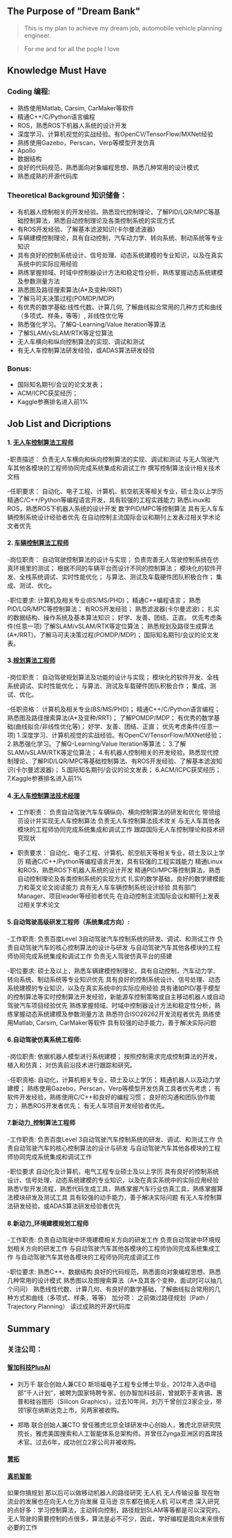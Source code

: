 ## The Purpose of "Dream Bank"
> This is my plan to achieve my dream job, automobile vehicle planning engineer.

> For me and for all the pople I love

## Knowledge Must Have

### Coding 编程:

- 熟练使用Matlab, Carsim, CarMaker等软件
- 精通C++/C/Python语言编程
- ROS，熟悉ROS下机器人系统的设计开发
- 深度学习、计算机视觉的实战经验。有OpenCV/TensorFlow/MXNet经验
- 熟练使用Gazebo，Perscan，Verp等模型开发仿真
- Apollo
- 数据结构
- 良好的代码规范，熟悉面向对象编程思想、熟悉几种常用的设计模式
- 熟悉成熟的开源代码库


### Theoretical Background 知识储备：

- 有机器人控制相关的开发经验。熟悉现代控制理论，了解PID/LQR/MPC等基础控制算法，熟悉自动控制理论及各类控制系统的实现方式
- 有ROS开发经验、了解基本滤波知识(卡尔曼滤波器)
- 车辆建模控制理论，具有自动控制，汽车动力学、转向系统、制动系统等专业知识
- 具有良好的控制系统设计、信号处理、动态系统建模的专业知识，以及在真实系统中的实际应用经验
- 熟练掌握频域、时域中控制器设计方法和稳定性分析，熟练掌握动态系统建模及参数测量方法
- 熟悉图及路径搜索算法(A*及变种/RRT)
- 了解马可夫决策过程(POMDP/MDP)
- 有优秀的数学基础:线性代数、计算几何, 了解曲线拟合常用的几种方式和曲线（多项式、样条，等等）, 非线性优化等
- 熟悉强化学习。了解Q-Learning/Value Iteration等算法
- 了解SLAM/vSLAM/RTK等定位算法
- 无人车横向和纵向控制算法的实现、调试和测试
- 有无人车控制算法研发经验，或ADAS算法研发经验



### Bonus: 

- 国际知名期刊/会议的论文发表；
- ACM/ICPC获奖经历；
- Kaggle参赛排名进入前1%


## Job List and Dicriptions

#### 1. [无人车控制算法工程师](https://www.zhipin.com/job_detail/46bb190706c7536f1HZ83NW4FFo~.html)

-职责描述：
负责无人车横向和纵向控制算法的实现、调试和测试
与无人驾驶汽车其他各模块的工程师协同完成系统集成和调试工作
撰写控制算法设计相关技术文档

-任职要求：
自动化、电子工程、计算机、航空航天等相关专业，硕士及以上学历
精通C/C++/Python等编程语言开发，具有较强的工程实践能力
熟悉Linux和ROS，熟悉ROS下机器人系统的设计开发
数字PID/MPC等控制算法
具有无人车车辆控制系统设计经验者优先
在自动控制主流国际会议和期刊上发表过相关学术论文者优先

#### 2. [车辆控制算法工程师](https://www.zhipin.com/job_detail/4bc46ba77d03e0f71XF409S-EVA~.html)

-岗位职责：
自动驾驶控制算法的设计与实现；
负责完善无人驾驶控制系统在仿真环境里的测试；
根据不同的车辆平台而设计不同的控制算法；
模块化的软件开发、全栈系统调试、实时性能优化；
与算法、测试及车载硬件团队积极合作；
集成、测试、优化。

-职位要求:
计算机及相关专业(BS/MS/PHD)；
精通C++编程语言；
熟悉PID/LQR/MPC等控制算法；
有ROS开发经验；
熟悉滤波器(卡尔曼滤波)；
扎实的数据结构、操作系统及基本算法知识；
好学、友善、团结、正直。
优先考虑条件(任意一项)
了解SLAM/vSLAM/RTK等定位算法；
熟悉规划及路径生成算法(A*/RRT)，了解马可夫决策过程(POMDP/MDP)；
国际知名期刊/会议的论文发表。

#### 3.[规划算法工程师](https://www.zhipin.com/job_detail/85a59e933dfb55151XF439W_E1Y~.html)

-岗位职责：
自动驾驶规划算法及功能的设计与实现；
模块化的软件开发、全栈系统调试、实时性能优化；
与算法、测试及车载硬件团队积极合作；
集成、测试、优化。

-任职资格：
计算机及相关专业(BS/MS/PHD)；
精通C++/C/Python语言编程；
熟悉图及路径搜索算法(A*及变种/RRT)；
了解POMDP/MDP；
有优秀的数学基础(曲线拟合/非线性优化等)；
好学、友善、团结、正直；
优先考虑条件(任意一项)
1.深度学习、计算机视觉的实战经验。有OpenCV/TensorFlow/MXNet经验；
2.熟悉强化学习。了解Q-Learning/Value Iteration等算法；
3.了解SLAM/vSLAM/RTK等定位算法；
4.有机器人控制相关的开发经验。熟悉现代控制理论、了解PID/LQR/MPC等基础控制算法、有ROS开发经验、了解基本滤波知识(卡尔曼滤波器)；
5.国际知名期刊/会议的论文发表；
6.ACM/ICPC获奖经历；
7.Kaggle参赛排名进入前1%

#### 4.[无人车控制算法技术经理](https://www.zhipin.com/job_detail/31c48be5624556651Xd63dS-ElU~.html)

- 工作职责：
负责自动驾驶汽车车辆纵向、横向控制算法的研发和优化
带领组员设计并实现无人车控制算法
负责无人车控制算法技术攻关
与无人车其他各模块的工程师协同完成系统集成和调试工作
跟踪国际无人车控制理论和技术研究现状

- 职责要求：
自动化、电子工程、计算机、航空航天等相关专业，硕士及以上学历
精通C/C++/Python等编程语言开发，具有较强的工程实践能力
精通Linux和ROS，熟悉ROS下机器人系统的设计开发
精通PID/MPC等控制算法，熟悉自动控制理论及各类控制系统的实现方式
扎实的数学基础，良好的数学建模能力和英文论文阅读能力
具有无人车车辆控制系统设计经验
具有部门Manager、项目leader等经验者优先
在自动控制主流国际会议和期刊上发表过相关学术论文

#### 5.自动驾驶高级研发工程师（系统集成方向）:

-工作职责:
负责百度Level 3自动驾驶汽车控制系统的研发、调试、和测试工作
负责自动驾驶汽车的核心控制算法的设计与研发
与自动驾驶汽车其他各模块的工程师协同完成系统集成和调试工作
负责无人驾驶仿真平台的搭建

-职位要求:
硕士及以上，熟悉车辆建模控制理论，具有自动控制，汽车动力学、转向系统、制动系统等专业知识优先
具有良好的控制系统设计、信号处理、动态系统建模的专业知识，以及在真实系统中的实际应用经验
具有诸如PID/基于模型的控制算法等实时控制算法开发经验，新能源车控制策略或自主移动机器人或自动驾驶汽车项目经验优先
熟练掌握频域、时域中控制器设计方法和稳定性分析，熟练掌握动态系统建模及参数测量方法
熟悉符合ISO26262开发流程者优先
熟练使用Matlab, Carsim, CarMaker等软件
具有较强的动手能力，善于解决实际问题

#### 6.自动驾驶仿真系统工程师:

-岗位职责:
依据机器人模型进行系统建模； 
按照控制需求完成控制算法的开发，植入和仿真； 
对仿真前沿技术进行跟踪和研究。 

-任职资格:
自动化，计算机相关专业，硕士及以上学历； 
精通机器人以及动力学建模； 
熟练使用Gazebo，Perscan，Verp等模型开发仿真工具者优先考虑； 
有软件开发经验，熟练使用C/C++和良好的编程习惯； 
良好的沟通和团队协作能力； 
熟悉ROS开发者优先； 
有无人车项目开发经验者优先。

#### 7.新动力_控制算法工程师

-工作职责:
负责百度Level 3自动驾驶汽车控制系统的研发、调试、和测试工作
负责自动驾驶汽车的核心控制算法的设计与研发
与自动驾驶汽车其他各模块的工程师协同完成系统集成和调试工作

-职位要求
自动化及计算机，电气工程专业硕士及以上学历
具有良好的控制系统设计、信号处理、动态系统建模的专业知识，以及在真实系统中的实际应用经验
熟悉V型开发流程，熟悉代码生成工具，熟练掌握汽车行业仿真工具，熟练掌握算法模块研发及测试工具
具有较强的动手能力，善于解决实际问题
有无人车控制算法研发经验，或ADAS算法研发经验者优先

#### 8.新动力_环境建模规划工程师

-工作职责:
负责自动驾驶中环境建模相关方向的研发工作
负责自动驾驶中环境规划相关方向的研发工作
与自动驾驶汽车其他各模块的工程师协同完成系统集成工作
与自动驾驶汽车其他各模块的工程师协同完成调试工作

-职位要求:
熟悉C++、数据结构
良好的代码规范，熟悉面向对象编程思想、熟悉几种常用的设计模式
熟悉图以及图搜索算法（A*及其各个变种，面试时可以抽几个问问）
熟悉线性代数、计算几何、有良好的数学基础，了解曲线拟合常用的几种方式和曲线（多项式、样条，等等）
加分项：
之前做过路径规划（Path / Trajectory Planning）
读过成熟的开源代码库


## Summary

### 关注公司： 

#### [智加科技PlusAI](https://www.zhipin.com/gongsi/fd9721a0772723d11XZ92d-0EA~~.html?ka=job-comintroduce)
- 刘万千 联合创始人兼CEO
斯坦福电子工程专业博士毕业，2012年入选中组部“千人计划”，被聘为国家特聘专家。创办智加科技前，曾就职于麦肯锡、惠普和硅谷图形（Silicon Graphics）。过去10年间，刘万千曾创立3家企业，带领1家在纳斯达克上市，另两家被收购。

- 郑皓 联合创始人兼CTO
曾任雅虎北京全球研发中心创始人，雅虎北京研究院院长，雅虎美国搜索和人工智能体系总架构师。并曾任Zynga亚洲区的首席技术官。过去6年，成功创立2家公司并被收购。

#### [慧拓](https://www.zhipin.com/gongsi/bda98e43c10184ec1nd93dm8Eg~~.html?ka=job-comintroduce)

#### [真机智能](https://www.zhipin.com/gongsi/f3493c22e73d354403Z60tu_.html?ka=job-comintroduce)


如果你搞规划 那以后可以做移动机器人的路径研究 无人机 无人传输设备 
现在物流业的发展也在向无人化方向发展 亚马逊 京东都在搞无人机 可以考虑
深入研究的点好多：学习控制算法，主动转向控制，路径规划SLAM等等都是可以深究的。
无人驾驶的需要控制的点很多，算法是必不可少，因此，学好编程是面向未来很有必要的工作




